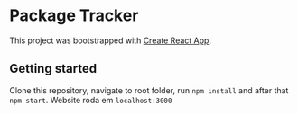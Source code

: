 # Package Tracker


This project was bootstrapped with [Create React App](https://github.com/facebook/create-react-app).

## Getting started

Clone this repository, navigate to root folder, run `npm install` and after that `npm start`.
Website roda em `localhost:3000`
